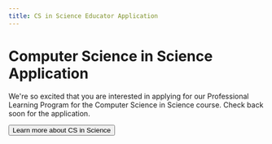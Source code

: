```yaml
---
title: CS in Science Educator Application
---
```


# Computer Science in Science Application 

We're so excited that you are interested in applying for our Professional Learning Program for the Computer Science in Science course. Check back soon for the application.

[<button>Learn more about CS in Science</button>](/curriculum/science)
